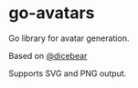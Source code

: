 # go-avatars

Go library for avatar generation.

Based on [@dicebear](https://github.com/dicebear/dicebear)

Supports SVG and PNG output.
